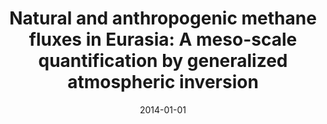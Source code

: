 ---
title: "Natural and anthropogenic methane fluxes in Eurasia: A meso-scale quantification by generalized atmospheric inversion"
collection: publications
permalink: /publication/2014-01-01-Berchet201414587
date: 2014-01-01
venue: 'Biogeosciences'
paperurl: 'https://doi.org/10.5194/bgd-11-14587-2014'
citation: 'Berchet et al., <b>Natural and anthropogenic methane fluxes in Eurasia: A meso-scale quantification by generalized atmospheric inversion</b>, Biogeosciences, 2014-01-01, 10.5194/bgd-11-14587-2014'
---